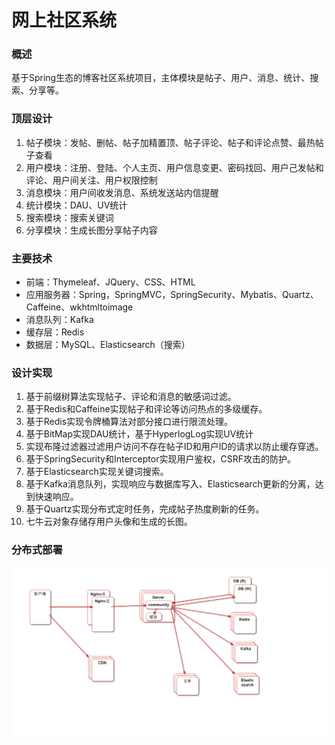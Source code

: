 # 网上社区系统

### 概述
基于Spring生态的博客社区系统项目，主体模块是帖子、用户、消息、统计、搜索、分享等。

### 顶层设计
1. 帖子模块：发帖、删帖、帖子加精置顶、帖子评论、帖子和评论点赞、最热帖子查看
2. 用户模块：注册、登陆、个人主页、用户信息变更、密码找回、用户己发帖和评论、用户间关注、用户权限控制
3. 消息模块：用户间收发消息、系统发送站内信提醒
4. 统计模块：DAU、UV统计
5. 搜索模块：搜索关键词
6. 分享模块：生成长图分享帖子内容

### 主要技术
- 前端：Thymeleaf、JQuery、CSS、HTML
- 应用服务器：Spring，SpringMVC，SpringSecurity、Mybatis、Quartz、Caffeine、wkhtmltoimage
- 消息队列：Kafka
- 缓存层：Redis
- 数据层：MySQL、Elasticsearch（搜索）

### 设计实现
1. 基于前缀树算法实现帖子、评论和消息的敏感词过滤。
2. 基于Redis和Caffeine实现帖子和评论等访问热点的多级缓存。
3. 基于Redis实现令牌桶算法对部分接口进行限流处理。
4. 基于BitMap实现DAU统计，基于HyperlogLog实现UV统计
5. 实现布隆过滤器过滤用户访问不存在帖子ID和用户ID的请求以防止缓存穿透。
6. 基于SpringSecurity和Interceptor实现用户鉴权，CSRF攻击的防护。
7. 基于Elasticsearch实现关键词搜索。
8. 基于Kafka消息队列，实现响应与数据库写入、Elasticsearch更新的分离，达到快速响应。
9. 基于Quartz实现分布式定时任务，完成帖子热度刷新的任务。
10. 七牛云对象存储存用户头像和生成的长图。

### 分布式部署
![网站架构图](https://github.com/noonett/PictureBed/blob/master/网站架构图.png?raw=true)
